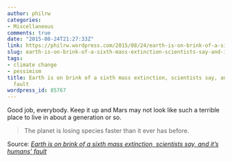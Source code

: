 ```yaml
---
author: philrw
categories:
- Miscellaneous
comments: true
date: "2015-08-24T21:27:33Z"
link: https://philrw.wordpress.com/2015/08/24/earth-is-on-brink-of-a-sixth-mass-extinction-scientists-say-and-its-humans-fault/
slug: earth-is-on-brink-of-a-sixth-mass-extinction-scientists-say-and-its-humans-fault
tags:
- climate change
- pessimism
title: Earth is on brink of a sixth mass extinction, scientists say, and it’s humans’
  fault
wordpress_id: 85767
---
```


Good job, everybody. Keep it up and Mars may not look like such a terrible place to live in about a generation or so.


<blockquote>The planet is losing species faster than it ever has before.</blockquote>


Source: _[Earth is on brink of a sixth mass extinction, scientists say, and it’s humans’ fault](http://www.washingtonpost.com/news/morning-mix/wp/2015/06/22/the-earth-is-on-the-brink-of-a-sixth-mass-extinction-scientists-say-and-its-humans-fault/)_
